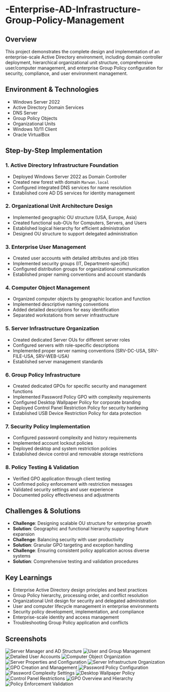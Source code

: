 # -Enterprise-AD-Infrastructure-Group-Policy-Management

## Overview
This project demonstrates the complete design and implementation of an enterprise-scale Active Directory environment, including domain controller deployment, hierarchical organizational unit structure, comprehensive user/computer management, and enterprise Group Policy configuration for security, compliance, and user environment management.

## Environment & Technologies
- Windows Server 2022
- Active Directory Domain Services
- DNS Server
- Group Policy Objects
- Organizational Units
- Windows 10/11 Client
- Oracle VirtualBox

## Step-by-Step Implementation

### 1. Active Directory Infrastructure Foundation
- Deployed Windows Server 2022 as Domain Controller
- Created new forest with domain `Marwan.local`
- Configured integrated DNS services for name resolution
- Established core AD DS services for identity management

### 2. Organizational Unit Architecture Design
- Implemented geographic OU structure (USA, Europe, Asia)
- Created functional sub-OUs for Computers, Servers, and Users
- Established logical hierarchy for efficient administration
- Designed OU structure to support delegated administration

### 3. Enterprise User Management
- Created user accounts with detailed attributes and job titles
- Implemented security groups (IT, Department-specific)
- Configured distribution groups for organizational communication
- Established proper naming conventions and account standards

### 4. Computer Object Management
- Organized computer objects by geographic location and function
- Implemented descriptive naming conventions
- Added detailed descriptions for easy identification
- Separated workstations from server infrastructure

### 5. Server Infrastructure Organization
- Created dedicated Server OUs for different server roles
- Configured servers with role-specific descriptions
- Implemented proper server naming conventions (SRV-DC-USA, SRV-FILE-USA, SRV-WEB-USA)
- Established server management standards

### 6. Group Policy Infrastructure
- Created dedicated GPOs for specific security and management functions
- Implemented Password Policy GPO with complexity requirements
- Configured Desktop Wallpaper Policy for corporate branding
- Deployed Control Panel Restriction Policy for security hardening
- Established USB Device Restriction Policy for data protection

### 7. Security Policy Implementation
- Configured password complexity and history requirements
- Implemented account lockout policies
- Deployed desktop and system restriction policies
- Established device control and removable storage restrictions

### 8. Policy Testing & Validation
- Verified GPO application through client testing
- Confirmed policy enforcement with restriction messages
- Validated security settings and user experience
- Documented policy effectiveness and adjustments

## Challenges & Solutions
- **Challenge**: Designing scalable OU structure for enterprise growth
- **Solution**: Geographic and functional hierarchy supporting future expansion
- **Challenge**: Balancing security with user productivity
- **Solution**: Granular GPO targeting and exception handling
- **Challenge**: Ensuring consistent policy application across diverse systems
- **Solution**: Comprehensive testing and validation procedures

## Key Learnings
- Enterprise Active Directory design principles and best practices
- Group Policy hierarchy, processing order, and conflict resolution
- Organizational Unit design for security and delegated administration
- User and computer lifecycle management in enterprise environments
- Security policy development, implementation, and compliance
- Enterprise-scale identity and access management
- Troubleshooting Group Policy application and conflicts

## Screenshots
![Server Manager and AD Structure](screenshots/01.png)
![User and Group Management](screenshots/02.png)
![Detailed User Accounts](screenshots/03.png)
![Computer Object Organization](screenshots/04.png)
![Server Properties and Configuration](screenshots/05.png)
![Server Infrastructure Organization](screenshots/06.png)
![GPO Creation and Management](screenshots/7.png)
![Password Policy Configuration](screenshots/08.png)
![Password Complexity Settings](screenshots/09.png)
![Desktop Wallpaper Policy](screenshots/10.png)
![Control Panel Restrictions](screenshots/11.png)
![GPO Overview and Hierarchy](screenshots/12.png)
![Policy Enforcement Validation](screenshots/13.png)
